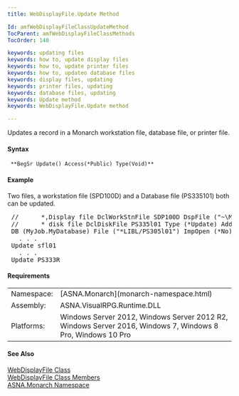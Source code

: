 ```yaml
---
title: WebDisplayFile.Update Method

Id: amfWebDisplayFileClassUpdateMethod
TocParent: amfWebDisplayFileClassMethods
TocOrder: 140

keywords: updating files
keywords: how to, update display files
keywords: how to, update printer files
keywords: how to, updateo database files
keywords: display files, updating
keywords: printer files, updating
keywords: database files, updating
keywords: Update method
keywords: WebDisplayFile.Update method

---
```


Updates a record in a Monarch workstation file, database file, or printer file.

#### Syntax
<pre class="prettyprint"><code class="avr"> **BegSr Update() Access(*Public) Type(Void)** </code></pre>

<!-- start -->

#### Example
Two files, a workstation file (SPD100D) and a Database file (PS335101) both can be updated.
<pre class="prettyprint"> //      *‚Display file DclWorkStnFile SDP100D DspFile ("~\Mon31120View\SDP100D.aspx") Subfile ( sfl01,#RRN )  
 //      * disk file DclDiskFile PS335l01 Type (*Update) AddRec (*Yes) Org (*Indexed) +
 DB (MyJob.MyDatabase) File ("*LIBL/PS305l01") ImpOpen (*No) RnmFmt ( PS333R )        
   . . .            
 Update sfl01
   . . .
 Update PS333R</pre>

<!-- -->

#### Requirements
<table class="dttable" cellspacing="0" cellpadding="4" width="60%">
           <colgroup>
            <col width="15%" style="font-weight:bold" />
            <col width="85%" />
          </colgroup>
          <tr>
            <td>Namespace:</td>
            <td>[ASNA.Monarch](monarch-namespace.html)</td>
          </tr>
          <tr>
            <td>Assembly:</td>
            <td>ASNA.VisualRPG.Runtime.DLL</td>
          </tr>
         <tr>
            <td>Platforms:</td>
            <td> Windows Server 2012, Windows Server 2012 R2, Windows Server 2016,  Windows 7, Windows 8 Pro, Windows 10 Pro</td>
         </tr>
</table>

<!-- end -->

#### See Also
[ WebDisplayFile Class](web-display-file-class.html) <br /> [ WebDisplayFile Class Members](web-display-file-class-members.html) <br /> [ASNA.Monarch Namespace](monarch-namespace.html)

